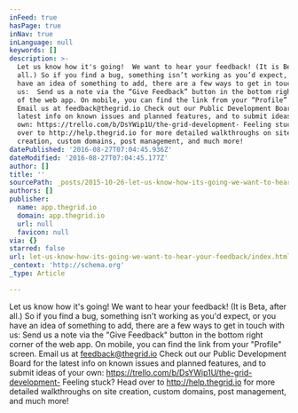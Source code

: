 ```yaml
---
inFeed: true
hasPage: true
inNav: true
inLanguage: null
keywords: []
description: >-
  Let us know how it's going!  We want to hear your feedback! (It is Beta, after
  all.) So if you find a bug, something isn’t working as you’d expect, or you
  have an idea of something to add, there are a few ways to get in touch with
  us:  Send us a note via the “Give Feedback” button in the bottom right corner
  of the web app. On mobile, you can find the link from your “Profile” screen.
  Email us at feedback@thegrid.io Check out our Public Development Board for the
  latest info on known issues and planned features, and to submit ideas of your
  own: https://trello.com/b/DsYWip1U/the-grid-development- Feeling stuck? Head
  over to http://help.thegrid.io for more detailed walkthroughs on site
  creation, custom domains, post management, and much more!
datePublished: '2016-08-27T07:04:45.936Z'
dateModified: '2016-08-27T07:04:45.177Z'
author: []
title: ''
sourcePath: _posts/2015-10-26-let-us-know-how-its-going-we-want-to-hear-your-feedback.md
authors: []
publisher:
  name: app.thegrid.io
  domain: app.thegrid.io
  url: null
  favicon: null
via: {}
starred: false
url: let-us-know-how-its-going-we-want-to-hear-your-feedback/index.html
_context: 'http://schema.org'
_type: Article

---
```

Let us know how it's going! We want to hear your feedback! (It is Beta, after all.) So if you find a bug, something isn't working as you'd expect, or you have an idea of something to add, there are a few ways to get in touch with us: Send us a note via the "Give Feedback" button in the bottom right corner of the web app. On mobile, you can find the link from your "Profile" screen. Email us at feedback@thegrid.io Check out our Public Development Board for the latest info on known issues and planned features, and to submit ideas of your own: https://trello.com/b/DsYWip1U/the-grid-development- Feeling stuck? Head over to http://help.thegrid.io for more detailed walkthroughs on site creation, custom domains, post management, and much more!